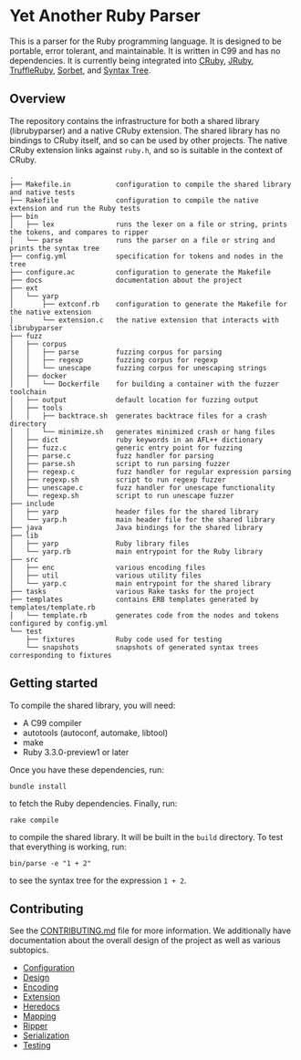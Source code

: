 # Yet Another Ruby Parser

This is a parser for the Ruby programming language. It is designed to be portable, error tolerant, and maintainable. It is written in C99 and has no dependencies. It is currently being integrated into [CRuby](https://github.com/ruby/ruby), [JRuby](https://github.com/jruby/jruby), [TruffleRuby](https://github.com/oracle/truffleruby), [Sorbet](https://github.com/sorbet/sorbet), and [Syntax Tree](https://github.com/ruby-syntax-tree/syntax_tree).

## Overview

The repository contains the infrastructure for both a shared library (librubyparser) and a native CRuby extension. The shared library has no bindings to CRuby itself, and so can be used by other projects. The native CRuby extension links against `ruby.h`, and so is suitable in the context of CRuby.

```
.
├── Makefile.in           configuration to compile the shared library and native tests
├── Rakefile              configuration to compile the native extension and run the Ruby tests
├── bin
│   ├── lex               runs the lexer on a file or string, prints the tokens, and compares to ripper
│   └── parse             runs the parser on a file or string and prints the syntax tree
├── config.yml            specification for tokens and nodes in the tree
├── configure.ac          configuration to generate the Makefile
├── docs                  documentation about the project
├── ext
│   └── yarp
│       ├── extconf.rb    configuration to generate the Makefile for the native extension
│       └── extension.c   the native extension that interacts with librubyparser
├── fuzz
│   ├── corpus
│   │   ├── parse         fuzzing corpus for parsing
│   │   ├── regexp        fuzzing corpus for regexp
│   │   └── unescape      fuzzing corpus for unescaping strings
│   ├── docker
│   │   └── Dockerfile    for building a container with the fuzzer toolchain
│   ├── output            default location for fuzzing output
│   ├── tools 
│   │   ├── backtrace.sh  generates backtrace files for a crash directory
│   │   └── minimize.sh   generates minimized crash or hang files
│   ├── dict              ruby keywords in an AFL++ dictionary 
│   ├── fuzz.c            generic entry point for fuzzing
│   ├── parse.c           fuzz handler for parsing
│   ├── parse.sh          script to run parsing fuzzer
│   ├── regexp.c          fuzz handler for regular expression parsing
│   ├── regexp.sh         script to run regexp fuzzer
│   ├── unescape.c        fuzz handler for unescape functionality
│   └── regexp.sh         script to run unescape fuzzer
├── include
│   ├── yarp              header files for the shared library
│   └── yarp.h            main header file for the shared library
├── java                  Java bindings for the shared library
├── lib
│   ├── yarp              Ruby library files
│   └── yarp.rb           main entrypoint for the Ruby library
├── src
│   ├── enc               various encoding files
│   ├── util              various utility files
│   └── yarp.c            main entrypoint for the shared library
├── tasks                 various Rake tasks for the project
├── templates             contains ERB templates generated by templates/template.rb
│   └── template.rb       generates code from the nodes and tokens configured by config.yml
└── test
    ├── fixtures          Ruby code used for testing
    └── snapshots         snapshots of generated syntax trees corresponding to fixtures
```

## Getting started

To compile the shared library, you will need:

* A C99 compiler
* autotools (autoconf, automake, libtool)
* make
* Ruby 3.3.0-preview1 or later

Once you have these dependencies, run:

```
bundle install
```

to fetch the Ruby dependencies. Finally, run:

```
rake compile
```

to compile the shared library. It will be built in the `build` directory. To test that everything is working, run:

```
bin/parse -e "1 + 2"
```

to see the syntax tree for the expression `1 + 2`.

## Contributing

See the [CONTRIBUTING.md](CONTRIBUTING.md) file for more information. We additionally have documentation about the overall design of the project as well as various subtopics.

* [Configuration](docs/configuration.md)
* [Design](docs/design.md)
* [Encoding](docs/encoding.md)
* [Extension](docs/extension.md)
* [Heredocs](docs/heredocs.md)
* [Mapping](docs/mapping.md)
* [Ripper](docs/ripper.md)
* [Serialization](docs/serialization.md)
* [Testing](docs/testing.md)

